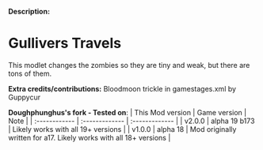 **Description:**
# Gullivers Travels
This modlet changes the zombies so they are tiny and weak, but there are tons of them.

**Extra credits/contributions:**
Bloodmoon trickle in gamestages.xml by Guppycur

**Doughphunghus's fork - Tested on**:
| This Mod version | Game version | Note |
| :------------ | :------------- | :------------- |
| v2.0.0 | alpha 19 b173 | Likely works with all 19+ versions |
| v1.0.0 | alpha 18 | Mod originally written for a17.  Likely works with all 18+ versions |
